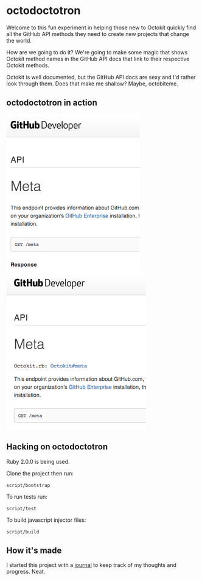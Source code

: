 # octodoctotron

Welcome to this fun experiment in helping those new to Octokit quickly find all
the GitHub API methods they need to create new projects that change the world.

How are we going to do it? We're going to make some magic that shows Octokit
method names in the GitHub API docs that link to their respective Octokit
methods.

Octokit is well documented, but the GitHub API docs are sexy and I'd rather look
through them. Does that make me shallow? Maybe, octobiteme.

## octodoctotron in action

![GitHub API docs before](/build/screenshots/api-docs-before.png?raw=true)
![GitHub API docs after](/build/screenshots/api-docs-after.png?raw=true)

## Hacking on octodoctotron

Ruby 2.0.0 is being used.

Clone the project then run:

	script/bootstrap

To run tests run:

	script/test

To build javascript injector files:

	script/build

## How it's made

I started this project with a [journal](Journal.md) to keep track of my thoughts
and progress. Neat.
